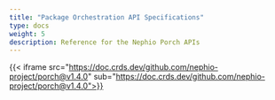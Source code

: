 ```yaml
---
title: "Package Orchestration API Specifications"
type: docs
weight: 5
description: Reference for the Nephio Porch APIs
---
```

{{< iframe src="https://doc.crds.dev/github.com/nephio-project/porch@v1.4.0" sub="https://doc.crds.dev/github.com/nephio-project/porch@v1.4.0">}}
